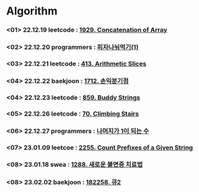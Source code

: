 # Algorithm

### <01> 22.12.19 leetcode : [1929. Concatenation of Array](https://github.com/woori0214/Algorithm/tree/main/leetcode221219)
### <02> 22.12.20 programmers : [피자나눠먹기(1)](https://github.com/woori0214/Algorithm/tree/main/programmers221220)
### <03> 22.12.21 leetcode : [413. Arithmetic Slices](https://github.com/woori0214/Algorithm/tree/main/leetcode221221) 
### <04> 22.12.22 baekjoon : [1712. 손익분기점](https://github.com/woori0214/Algorithm/tree/main/baekjoon221222)
### <04> 22.12.23 leetcode : [859. Buddy Strings](https://github.com/woori0214/Algorithm/tree/main/leetcode221223)
### <05> 22.12.26 leetcode : [70. Climbing Stairs](https://github.com/woori0214/Algorithm/tree/main/leetcode221226)
### <06> 22.12.27 programmers : [나머지가 1이 되는 수](https://github.com/woori0214/Algorithm/tree/main/programmers221227)
### <07> 23.01.09 leetcoe : [2255. Count Prefixes of a Given String](https://github.com/woori0214/Algorithm/tree/main/programmers230110)
### <08> 23.01.18 swea : [1288. 새로운 불면증 치료법](https://github.com/woori0214/Algorithm/tree/main/swea230118)
### <08> 23.02.02 baekjoon : [182258. 큐2](https://github.com/woori0214/Algorithm/tree/main/baekjoon230202)

